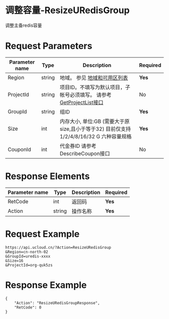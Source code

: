 # 调整容量-ResizeURedisGroup

调整主备redis容量

# Request Parameters
|Parameter name|Type|Description|Required|
|---|---|---|---|
|Region|string|地域。 参见 [地域和可用区列表](../summary/regionlist.html)|**Yes**|
|ProjectId|string|项目ID。不填写为默认项目，子帐号必须填写。 请参考[GetProjectList接口](../summary/get_project_list.html)|No|
|GroupId|string|组ID|**Yes**|
|Size|int|内存大小, 单位:GB (需要大于原size,且小于等于32) 目前仅支持1/2/4/8/16/32 G 六种容量规格|**Yes**|
|CouponId|int|代金券ID 请参考DescribeCoupon接口|No|

# Response Elements
|Parameter name|Type|Description|Required|
|---|---|---|---|
|RetCode|int|返回码|**Yes**|
|Action|string|操作名称|**Yes**|

# Request Example
```
https://api.ucloud.cn/?Action=ResizeURedisGroup
&Region=cn-north-02
&GroupId=uredis-xxxx
&Size=16
&ProjectId=org-quk5zs
```

# Response Example
```
{
    "Action": "ResizeURedisGroupResponse", 
    "RetCode": 0
}
```

